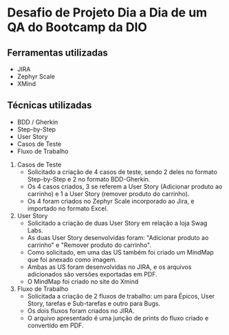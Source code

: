 # Desafio de Projeto Dia a Dia de um QA do Bootcamp da DIO

## Ferramentas utilizadas
- JIRA
- Zephyr Scale
- XMind

## Técnicas utilizadas
- BDD / Gherkin
- Step-by-Step
- User Story
- Casos de Teste
- Fluxo de Trabalho

1. Casos de Teste
   - Solicitado a criação de 4 casos de teste, sendo 2 deles no formato Step-by-Step e 2 no formato BDD-Gherkin. 
   - Os 4 casos criados, 3 se referem a User Story (Adicionar produto ao carrinho) e 1 a User Story (remover produto do carrinho).
   - Os 4 foram criados no Zephyr Scale incorporado ao Jira, e importado no formato Excel.
2. User Story
   - Solicitado a criação de duas User Story em relação a loja Swag Labs.
   - As duas User Story desenvolvidas foram: "Adicionar produto ao carrinho" e "Remover produto do carrinho".
   - Como solicitado, em uma das US também foi criado um MindMap que foi anexado como imagem.
   - Ambas as US foram desenvolvidas no JIRA, e os arquivos adicionados são versões exportadas em PDF.
   - O MindMap foi criado no site do Xmind
3. Fluxo de Trabalho
   - Solicitada a criação de 2 fluxos de trabalho: um para Épicos, User Story, tarefas e Sub-tarefas e outro para Bugs.
   - Os dois fluxos foram criados no JIRA.
   - O arquivo apresentado é uma junção de prints do fluxo criado e convertido em PDF.


    

